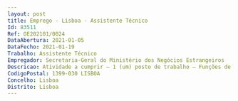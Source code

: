 ```yaml
--- 
layout: post
title: Emprego - Lisboa - Assistente Técnico
Id: 83511
Ref: OE202101/0024
DataAbertura: 2021-01-05
DataFecho: 2021-01-19
Trabalho: Assistente Técnico
Empregador: Secretaria-Geral do Ministério dos Negócios Estrangeiros
Descricao: Atividade a cumprir — 1 (um) posto de trabalho – Funções de natureza executiva de aplicação de métodos e processos, com base em diretivas bem definidas instruções gerais, de grau médio de complexidade.Descrição específica das funções  a)	Rececionar e expedir documentos através do sistema de gestão documental Smartdoc´s 4 b)	Produzir documentos em ambiente word, ofícios e notas  c)	Assegurar o atendimento e encaminhamento de chamadas telefónicas d)	Preparação da logística necessária à realização de reuniões e)	Arquivo.
CodigoPostal: 1399-030 LISBOA
Concelho: Lisboa
Distrito: Lisboa
--- 
```


